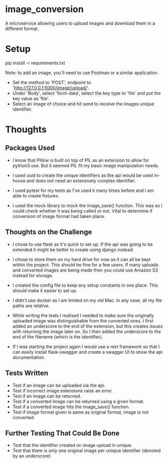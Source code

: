 # image_conversion
A microservice allowing users to upload images and download them in a different format.

# Setup
pip install -r requirements.txt

Note: to add an image, you'll need to use Postman or a similar application.
* Set the method to 'POST', endpoint to 'http://127.0.0.1:5000/image/upload/'.
* Under 'Body', select 'form-data', select the key type to 'file' and put the key value as 'file'.
* Select an image of choice and hit send to receive the images unique identifier.

# Thoughts

## Packages Used

* I know that Pillow is built on top of PIL as an extension to allow for python3 use. But it
seemed PIL fit my basic image manipulation needs.

* I used uuid to create the unique identifiers as the api would be used in-house and does not need
an extensively complex identifier.

* I used pytest for my tests as I've used it many times before and I am able to create fixtures.

* I used the mock library to mock the image_save() function. This was so I could check whether it
was being called or not. Vital to determine if conversion of image format had taken place.

## Thoughts on the Challenge

* I chose to use flask as it's quick to set up. If the api was going to be extended it might be
better to create using django instead.

* I chose to store them on my hard drive for now as it can all be kept within the project. This
should be fine for a few users. If many uploads and converted images are being made then you could
use Amazon S3 instead for storage.

* I created the config file to keep any setup constants in one place. This should make it easier
to set up.

* I didn't use docker as I am limited on my old Mac. In any case, all my file paths are relative.

* While writing the tests I realised I needed to make sure the originally uploaded image was
distinguishable from the converted ones. I first added an underscore to the end of the extension,
but this creates issues with returning the image later on. So I then added the underscore to the
end of the filename (which is the identifier).

* If I was starting the project again I would use a rest framework so that I can easily install
flask-swagger and create a swagger UI to show the api documentation.

## Tests Written

* Test if an image can be uploaded via the api.
* Test if incorrect image extensions raise an error.
* Test if an image can be returned.
* Test if a converted image can be returned using a given format.
* Test if a converted image hits the image_save() function.
* Test if image format given is same as original format, image is not converted.

## Further Testing That Could Be Done

* Test that the identifier created on image upload in unique.
* Test that there is only one original image per uniqiue identifier (denoted by an underscore)
